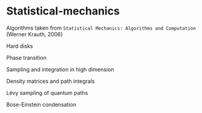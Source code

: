 # Statistical-mechanics
Algorithms taken from `Statistical Mechanics: Algorithms and Computation` (Werner Krauth, 2006)

Hard disks

Phase transition

Sampling and integration in high dimension

Density matrices and path integrals

Lévy sampling of quantum paths

Bose-Einstein condensation
